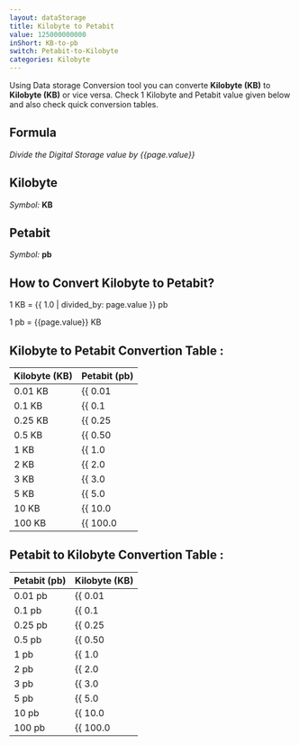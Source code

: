 ```yaml
---
layout: dataStorage
title: Kilobyte to Petabit
value: 125000000000
inShort: KB-to-pb
switch: Petabit-to-Kilobyte
categories: Kilobyte
---
```


Using Data storage Conversion tool you can converte **Kilobyte (KB)** to **Kilobyte (KB)** or vice versa. Check 1 Kilobyte and Petabit value given below and also check quick conversion tables.

## Formula
*Divide the Digital Storage value by {{page.value}}*

## Kilobyte
*Symbol:* **KB**

## Petabit
*Symbol:* **pb**

## How to Convert Kilobyte to Petabit?

1 KB = {{ 1.0 | divided_by: page.value }} pb

1 pb = {{page.value}} KB


## Kilobyte to Petabit Convertion Table :

| Kilobyte (KB) | Petabit (pb) |
| ---- | ---- |
| 0.01 KB | {{ 0.01 | divided_by: page.value }} pb |
| 0.1 KB | {{ 0.1 | divided_by: page.value }} pb |
| 0.25 KB | {{ 0.25 | divided_by: page.value }} pb |
| 0.5 KB | {{ 0.50 | divided_by: page.value }} pb |
| 1 KB | {{ 1.0 | divided_by: page.value }} pb |
| 2 KB | {{ 2.0 | divided_by: page.value }} pb |
| 3 KB | {{ 3.0 | divided_by: page.value }} pb |
| 5 KB | {{ 5.0 | divided_by: page.value }} pb |
| 10 KB | {{ 10.0 | divided_by: page.value }} pb |
| 100 KB | {{ 100.0 | divided_by: page.value }} pb |

## Petabit to Kilobyte Convertion Table :

| Petabit (pb) | Kilobyte (KB) |
| ---- | ---- |
| 0.01 pb | {{ 0.01 | times: page.value }} KB |
| 0.1 pb | {{ 0.1 | times: page.value }} KB |
| 0.25 pb | {{ 0.25 | times: page.value }} KB |
| 0.5 pb | {{ 0.50 | times: page.value }} KB |
| 1 pb | {{ 1.0 | times: page.value }} KB |
| 2 pb | {{ 2.0 | times: page.value }} KB |
| 3 pb | {{ 3.0 | times: page.value }} KB |
| 5 pb | {{ 5.0 | times: page.value }} KB |
| 10 pb | {{ 10.0 | times: page.value }} KB |
| 100 pb | {{ 100.0 | times: page.value }} KB |


<script>
document.getElementById('selectInput')[4].selected = true
document.getElementById('selectOutput')[18].selected = true
</script>
